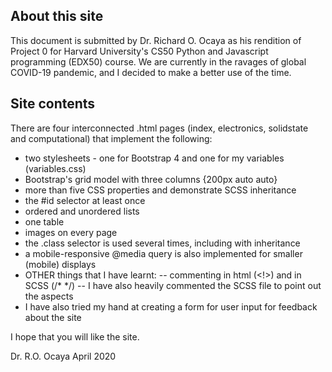 
About this site
---------------

This document is submitted by Dr. Richard O. Ocaya as his rendition of Project 0 for Harvard University's CS50 Python and Javascript programming (EDX50) course. We are currently in the ravages of global COVID-19 pandemic, and I decided to make a better use of the time. 

Site contents
-------------

There are four interconnected .html pages (index, electronics, solidstate and computational) that implement the following:

- two stylesheets - one for Bootstrap 4 and one for my variables (variables.css) 
- Bootstrap's grid model with three columns {200px auto auto} 
- more than five CSS properties and demonstrate SCSS inheritance
- the #id selector at least once 
- ordered and unordered lists
- one table
- images on every page
- the .class selector is used several times, including with inheritance
- a mobile-responsive @media query is also implemented for smaller (mobile) displays
- OTHER things that I have learnt: 
	-- commenting in html (<!>) and in SCSS (/* */)
	-- I have also heavily commented the SCSS file to point out the aspects
- I have also tried my hand at creating a form for user input for feedback about the site

I hope that you will like the site.

Dr. R.O. Ocaya
April 2020
